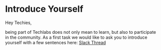 # Introduce Yourself

Hey Techies,

being part of Techlabs does not only mean to learn, but also to participate in the community. As a first task we would like to ask you to introduce yourself with a few sentences here: [Slack Thread](https://techlabs-community.slack.com/archives/G01LXNY9F6J/p1612526205001300)
